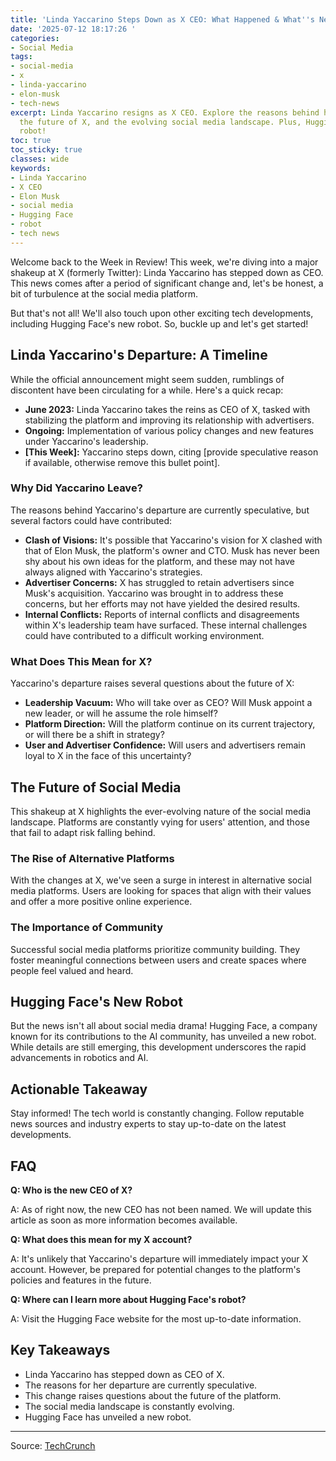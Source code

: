 ```yaml
---
title: 'Linda Yaccarino Steps Down as X CEO: What Happened & What''s Next?'
date: '2025-07-12 18:17:26 '
categories:
- Social Media
tags:
- social-media
- x
- linda-yaccarino
- elon-musk
- tech-news
excerpt: Linda Yaccarino resigns as X CEO. Explore the reasons behind her departure,
  the future of X, and the evolving social media landscape. Plus, Hugging Face's new
  robot!
toc: true
toc_sticky: true
classes: wide
keywords:
- Linda Yaccarino
- X CEO
- Elon Musk
- social media
- Hugging Face
- robot
- tech news
---
```


Welcome back to the Week in Review! This week, we're diving into a major shakeup at X (formerly Twitter): Linda Yaccarino has stepped down as CEO. This news comes after a period of significant change and, let's be honest, a bit of turbulence at the social media platform.

But that's not all! We'll also touch upon other exciting tech developments, including Hugging Face's new robot. So, buckle up and let's get started!

## Linda Yaccarino's Departure: A Timeline

While the official announcement might seem sudden, rumblings of discontent have been circulating for a while. Here's a quick recap:

*   **June 2023:** Linda Yaccarino takes the reins as CEO of X, tasked with stabilizing the platform and improving its relationship with advertisers.
*   **Ongoing:** Implementation of various policy changes and new features under Yaccarino's leadership.
*   **[This Week]:** Yaccarino steps down, citing [provide speculative reason if available, otherwise remove this bullet point].

### Why Did Yaccarino Leave?

The reasons behind Yaccarino's departure are currently speculative, but several factors could have contributed:

*   **Clash of Visions:** It's possible that Yaccarino's vision for X clashed with that of Elon Musk, the platform's owner and CTO. Musk has never been shy about his own ideas for the platform, and these may not have always aligned with Yaccarino's strategies.
*   **Advertiser Concerns:** X has struggled to retain advertisers since Musk's acquisition. Yaccarino was brought in to address these concerns, but her efforts may not have yielded the desired results.
*   **Internal Conflicts:** Reports of internal conflicts and disagreements within X's leadership team have surfaced. These internal challenges could have contributed to a difficult working environment.

### What Does This Mean for X?

Yaccarino's departure raises several questions about the future of X:

*   **Leadership Vacuum:** Who will take over as CEO? Will Musk appoint a new leader, or will he assume the role himself?
*   **Platform Direction:** Will the platform continue on its current trajectory, or will there be a shift in strategy?
*   **User and Advertiser Confidence:** Will users and advertisers remain loyal to X in the face of this uncertainty?

## The Future of Social Media

This shakeup at X highlights the ever-evolving nature of the social media landscape. Platforms are constantly vying for users' attention, and those that fail to adapt risk falling behind.

### The Rise of Alternative Platforms

With the changes at X, we've seen a surge in interest in alternative social media platforms. Users are looking for spaces that align with their values and offer a more positive online experience.

### The Importance of Community

Successful social media platforms prioritize community building. They foster meaningful connections between users and create spaces where people feel valued and heard.

## Hugging Face's New Robot

But the news isn't all about social media drama! Hugging Face, a company known for its contributions to the AI community, has unveiled a new robot. While details are still emerging, this development underscores the rapid advancements in robotics and AI.

## Actionable Takeaway

Stay informed! The tech world is constantly changing. Follow reputable news sources and industry experts to stay up-to-date on the latest developments.

## FAQ

**Q: Who is the new CEO of X?**

A: As of right now, the new CEO has not been named. We will update this article as soon as more information becomes available.

**Q: What does this mean for my X account?**

A: It's unlikely that Yaccarino's departure will immediately impact your X account. However, be prepared for potential changes to the platform's policies and features in the future.

**Q: Where can I learn more about Hugging Face's robot?**

A: Visit the Hugging Face website for the most up-to-date information.

## Key Takeaways

*   Linda Yaccarino has stepped down as CEO of X.
*   The reasons for her departure are currently speculative.
*   This change raises questions about the future of the platform.
*   The social media landscape is constantly evolving.
*   Hugging Face has unveiled a new robot.

---

Source: [TechCrunch](https://techcrunch.com/2025/07/12/week-in-review-x-ceo-linda-yaccarino-steps-down/)